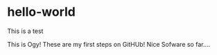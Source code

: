 # hello-world
This is a test

This is Ogy!
These are my first steps on GitHUb!
Nice Sofware so far....
